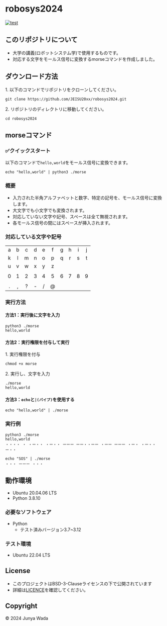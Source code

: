 # robosys2024
[![test](https://github.com/JEISU20xx/robosys2024/actions/workflows/test.yml/badge.svg)](https://github.com/JEISU20xx/robosys2024/actions/workflows/test.yml)

## このリポジトリについて
- 大学の講義(ロボットシステム学)で使用するものです。
- 対応する文字をモールス信号に変換するmorseコマンドを作成しました。

## ダウンロード方法

1\. 以下のコマンドでリポジトリをクローンしてください。
```
git clone https://github.com/JEISU20xx/robosys2024.git
```
2\. リポジトリのディレクトリに移動してください。
```
cd robosys2024
```

## morseコマンド
### ✅️クイックスタート   
以下のコマンドで`hello,world`をモールス信号に変換できます。
```
echo "hello,world" | python3 ./morse
```
### 概要
 - 入力された半角アルファベットと数字、特定の記号を、モールス信号に変換します。
 - 大文字でも小文字でも変換されます。
 - 対応していない文字や記号、スペースは全て無視されます。
 - 各モールス信号の間にはスペースが挿入されます。

### 対応している文字や記号
|     |     |     |     |     |     |     |     |     |     |
|:---:|:---:|:---:|:---:|:---:|:---:|:---:|:---:|:---:|:---:|
|a    |b    |c    |d    |e    |f    |g    |h    |i    |j    |
|k    |l    |m    |n    |o    |p    |q    |r    |s    |t    |
|u    |v    |w    |x    |y    |z    |     |     |     |     |
|     |     |     |     |     |     |     |     |     |     |
|0    |1    |2    |3    |4    |5    |6    |7    |8    |9    |
|     |     |     |     |     |     |     |     |     |     |
|.    |,    |?    |-    |/    |@    |     |     |     |     |

### 実行方法
#### 方法1：実行後に文字を入力
```
python3 ./morse
hello,world
```
#### 方法2：実行権限を付与して実行
1\. 実行権限を付与
```
chmod +x morse
```
2\. 実行し、文字を入力
```
./morse
hello,world
```
#### 方法3：`echo`と`|(パイプ)`を使用する
```
echo "hello,world" | ./morse
```
### 実行例
```
python3 ./morse
hello,world
・・・・ ・ ・ー・・ ・ー・・ ーーー ーー・・ーー ・ーー ーーー ・ー・ ・ー・・ ー・・
```
```
echo "SOS" | ./morse
・・・ ーーー ・・・ 
```

## 動作環境
- Ubuntu 20.04.06 LTS
- Python 3.8.10

### 必要なソフトウェア
- Python
    - テスト済みバージョン3.7~3.12

### テスト環境
- Ubuntu 22.04 LTS

## License
- このプロジェクトはBSD-3-Clauseライセンスの下で公開されています
- 詳細は[LICENCE](https://github.com/JEISU20xx/robosys2024/blob/main/LICENSE)を確認してください。

## Copyright  
© 2024 Junya Wada
